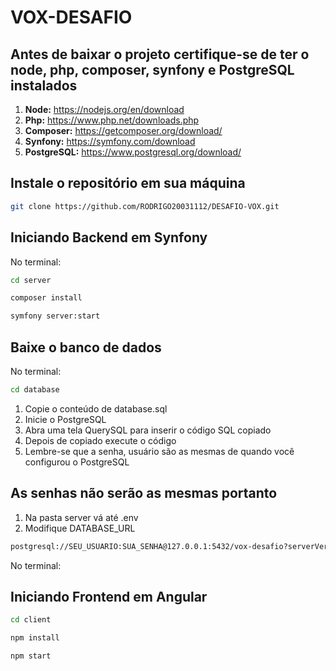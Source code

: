 # VOX-DESAFIO

## Antes de baixar o projeto certifique-se de ter o node, php, composer, synfony e PostgreSQL instalados

1. **Node:** https://nodejs.org/en/download
2. **Php:** https://www.php.net/downloads.php
3. **Composer:** https://getcomposer.org/download/
4. **Synfony:** https://symfony.com/download
5. **PostgreSQL:** https://www.postgresql.org/download/

## Instale o repositório em sua máquina

```bash
git clone https://github.com/RODRIGO20031112/DESAFIO-VOX.git
```

## Iniciando Backend em Synfony

No terminal:

```bash
cd server
```

```bash
composer install
```

```bash
symfony server:start
```

## Baixe o banco de dados

No terminal:

```bash
cd database
```

1. Copie o conteúdo de database.sql
2. Inicie o PostgreSQL
3. Abra uma tela QuerySQL para inserir o código SQL copiado
4. Depois de copiado execute o código
5. Lembre-se que a senha, usuário são as mesmas de quando você configurou o PostgreSQL

## As senhas não serão as mesmas portanto

1. Na pasta server vá até .env
2. Modifique DATABASE_URL

```bash
postgresql://SEU_USUARIO:SUA_SENHA@127.0.0.1:5432/vox-desafio?serverVersion=16&charset=utf8
```

No terminal:

## Iniciando Frontend em Angular

```bash
cd client
```

```bash
npm install
```

```bash
npm start
```
